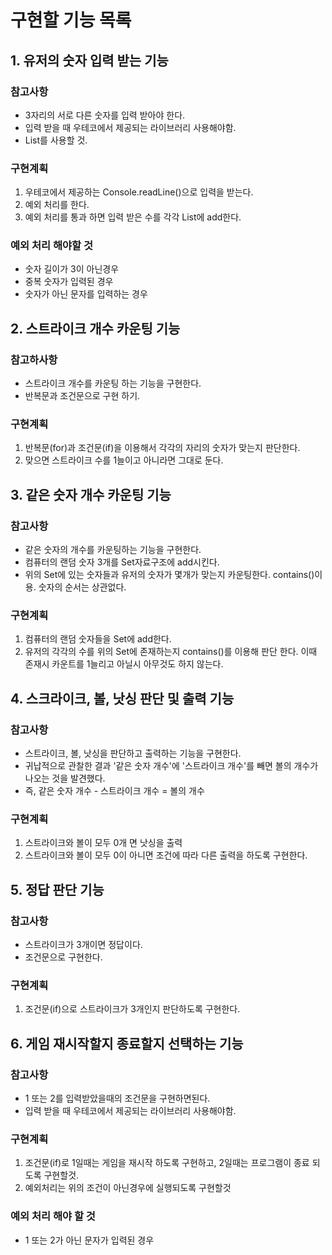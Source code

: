 # 구현할 기능 목록

## 1. 유저의 숫자 입력 받는 기능
### 참고사항
- 3자리의 서로 다른 숫자를 입력 받아야 한다. 
- 입력 받을 때 우테코에서 제공되는 라이브러리 사용해야함.
- List를 사용할 것.
### 구현계획
1. 우테코에서 제공하는 Console.readLine()으로 입력을 받는다.
2. 예외 처리를 한다.
3. 예외 처리를 통과 하면 입력 받은 수를 각각 List에 add한다.
### 예외 처리 해야할 것
- 숫자 길이가 3이 아닌경우
- 중복 숫자가 입력된 경우
- 숫자가 아닌 문자를 입력하는 경우

    
## 2. 스트라이크 개수 카운팅 기능
### 참고하사항
- 스트라이크 개수를 카운팅 하는 기능을 구현한다. 
- 반복문과 조건문으로 구현 하기.
### 구현계획
1. 반복문(for)과 조건문(if)을 이용해서 각각의 자리의 숫자가 맞는지 판단한다. 
2. 맞으면 스트라이크 수를 1늘이고 아니라면 그대로 둔다.

## 3. 같은 숫자 개수 카운팅 기능
### 참고사항
- 같은 숫자의 개수를 카운팅하는 기능을 구현한다.
- 컴퓨터의 랜덤 숫자 3개를 Set자료구조에 add시킨다.
- 위의 Set에 있는 숫자들과 유저의 숫자가 몇개가 맞는지 카운팅한다. contains()이용. 숫자의 순서는 상관없다.
### 구현계획
1. 컴퓨터의 랜덤 숫자들을 Set에 add한다.
2. 유저의 각각의 수를 위의 Set에 존재하는지 contains()를 이용해 판단 한다. 이때 존재시 카운트를 1늘리고 아닐시 아무것도 하지 않는다.

## 4. 스크라이크, 볼, 낫싱 판단 및 출력 기능
### 참고사항
- 스트라이크, 볼, 낫싱을 판단하고 출력하는 기능을 구현한다.
- 귀납적으로 관찰한 결과 '같은 숫자 개수'에 '스트라이크 개수'를 빼면 볼의 개수가 나오는 것을 발견했다.
- 즉, 같은 숫자 개수 - 스트라이크 개수 = 볼의 개수

### 구현계획
1. 스트라이크와 볼이 모두 0개 면 낫싱을 출력
2. 스트라이크와 볼이 모두 0이 아니면 조건에 따라 다른 출력을 하도록 구현한다.
 

## 5. 정답 판단 기능
### 참고사항
- 스트라이크가 3개이면 정답이다. 
- 조건문으로 구현한다.
### 구현계획
1. 조건문(if)으로 스트라이크가 3개인지 판단하도록 구현한다.

## 6. 게임 재시작할지 종료할지 선택하는 기능
### 참고사항
- 1 또는 2를 입력받았을때의 조건문을 구현하면된다. 
- 입력 받을 때 우테코에서 제공되는 라이브러리 사용해야함.
### 구현계획
1. 조건문(if)로 1일때는 게임을 재시작 하도록 구현하고, 2일때는 프로그램이 종료 되도록 구현할것.
2. 예외처리는 위의 조건이 아닌경우에 실행되도록 구현할것
### 예외 처리 해야 할 것
- 1 또는 2가 아닌 문자가 입력된 경우